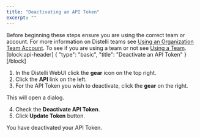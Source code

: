 ```yaml
---
title: "Deactivating an API Token"
excerpt: ""
---
```

Before beginning these steps ensure you are using the correct team or account. For more information on Distelli teams see [Using an Organization Team Account](doc:using-an-organization-team-account).  To see if you are using a team or not see [Using a Team](doc:using-a-team).
[block:api-header]
{
  "type": "basic",
  "title": "Deactivate an API Token"
}
[/block]
1. In the Distelli WebUI click the **gear** icon on the top right.
2. Click the **API** link on the left.
3. For the API Token you wish to deactivate, click the **gear** on the right.

This will open a dialog.

4. Check the **Deactivate API Token**.
5. Click **Update Token** button.

You have deactivated your API Token.